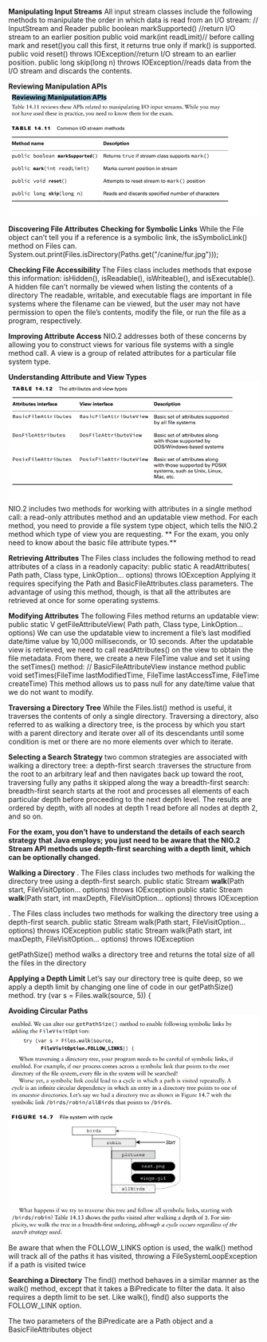 **Manipulating Input Streams**
All input stream classes include the following methods to manipulate the order in which data
is read from an I/O stream:
// InputStream and Reader
public boolean markSupported() //return I/O stream to an earlier position
public void mark(int readLimit)// before calling mark and reset()you call this first, it returns true only if mark() is supported.
public void reset() throws IOException//return I/O stream to an earlier position.
public long skip(long n) throws IOException//reads data from the I/O stream and discards the contents.


**Reviewing Manipulation APIs**![img_18.png](img_18.png)

**Discovering File Attributes**
    **Checking for Symbolic Links**
While the File object can’t tell you if a reference is a symbolic link, the
isSymbolicLink() method on Files can.
System.out.print(Files.isDirectory(Paths.get("/canine/fur.jpg")));

**Checking File Accessibility**
The Files class includes methods that expose this information:
isHidden(), isReadable(), isWriteable(), and isExecutable().
A hidden file can’t normally be viewed when listing the contents of a directory
The readable, writable, and executable flags are important in file systems where the filename can be
viewed, but the user may not have permission to open the file’s contents, modify the file, or run the file as a program,
respectively.

**Improving Attribute Access**
NIO.2 addresses both of these concerns by allowing you to construct views for various
file systems with a single method call. A view is a group of related attributes for a particular file system type.

**Understanding Attribute and View Types**![img_19.png](img_19.png)
NIO.2 includes two methods for working with attributes in a single method call: a read-only
attributes method and an updatable view method. For each method, you need to provide a
file system type object, which tells the NIO.2 method which type of view you are requesting.
** For the exam, you only need to know about the basic file attribute types.**

**Retrieving Attributes**
The Files class includes the following method to read attributes of a class in a readonly capacity:
public static <A extends BasicFileAttributes> A readAttributes(
Path path,
Class<A> type,
LinkOption... options) throws IOException
Applying it requires specifying the Path and BasicFileAttributes.class parameters.
The advantage of using this method, though, is that all the attributes are retrieved at once for some operating systems.

**Modifying Attributes**
The following Files method returns an updatable view:
public static <V extends FileAttributeView> V getFileAttributeView(
Path path,
Class<V> type,
LinkOption... options)
We can use the updatable view to increment a file’s last modified date/time value by 10,000 milliseconds, or 10 seconds.
After the updatable view is retrieved, we need to call readAttributes() on the view to
obtain the file metadata. From there, we create a new FileTime value and set it using the
setTimes() method:
// BasicFileAttributeView instance method
public void setTimes(FileTime lastModifiedTime,
FileTime lastAccessTime, FileTime createTime)
This method allows us to pass null for any date/time value that we do not want to modify.

**Traversing a Directory Tree**
While the Files.list() method is useful, it traverses the contents of only a single directory.
Traversing a directory, also referred to as walking a directory tree, is the process by which
you start with a parent directory and iterate over all of its descendants until some condition
is met or there are no more elements over which to iterate.

**Selecting a Search Strategy**
two common strategies are associated with walking a directory tree: 
a depth-first search :traverses the structure from the root to an arbitrary leaf and then navigates back up toward the root, traversing fully any paths it skipped
along the way
a breadth-first search:  breadth-first search starts at the root and processes all elements of each
particular depth before proceeding to the next depth level. The results are ordered by depth,
with all nodes at depth 1 read before all nodes at depth 2, and so on.

**For the exam, you don’t have to understand the details of each search strategy that Java
employs; you just need to be aware that the NIO.2 Stream API methods use depth-first
searching with a depth limit, which can be optionally changed.**

**Walking a Directory**
. The Files class
includes two methods for walking the directory tree using a depth-first search.
public static Stream<Path> **walk**(Path start,
FileVisitOption... options) throws IOException
public static Stream<Path> **walk**(Path start, int maxDepth,
FileVisitOption... options) throws IOException

. The Files class
includes two methods for walking the directory tree using a depth-first search.
public static Stream<Path> walk(Path start,
FileVisitOption... options) throws IOException
public static Stream<Path> walk(Path start, int maxDepth,
FileVisitOption... options) throws IOException

getPathSize() method walks a directory tree and returns
the total size of all the files in the directory

**Applying a Depth Limit**
Let’s say our directory tree is quite deep, so we apply a depth limit by changing one line of
code in our getPathSize() method.
try (var s = Files.walk(source, 5)) {

**Avoiding Circular Paths**![img_20.png](img_20.png)
Be aware that when the FOLLOW_LINKS option is used, the walk() method will track all
of the paths it has visited, throwing a FileSystemLoopException if a path is visited twice

**Searching a Directory**
The find() method behaves in a similar manner as the walk() method, except that it
takes a BiPredicate to filter the data. It also requires a depth limit to be set. Like walk(),
find() also supports the FOLLOW_LINK option.

The two parameters of the BiPredicate are a Path object and a BasicFileAttributes object


